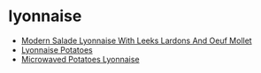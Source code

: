 # lyonnaise

 * [Modern Salade Lyonnaise With Leeks Lardons And Oeuf Mollet](../../index/m/modern-salade-lyonnaise-with-leeks-lardons-and-oeuf-mollet-51199020.json)
 * [Lyonnaise Potatoes](../../index/l/lyonnaise-potatoes.json)
 * [Microwaved Potatoes Lyonnaise](../../index/m/microwaved-potatoes-lyonnaise.json)
